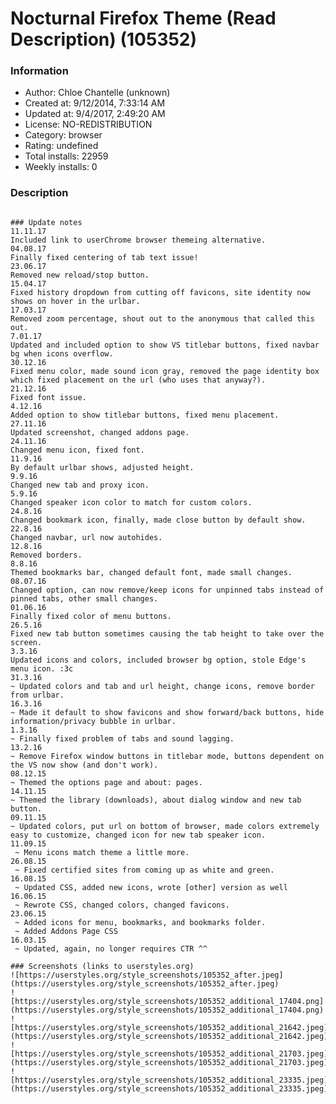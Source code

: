 # Nocturnal Firefox Theme (Read Description) (105352)

### Information
- Author: Chloe Chantelle (unknown)
- Created at: 9/12/2014, 7:33:14 AM
- Updated at: 9/4/2017, 2:49:20 AM
- License: NO-REDISTRIBUTION
- Category: browser
- Rating: undefined
- Total installs: 22959
- Weekly installs: 0


### Description
~~~ Stylish/Stylus no longer applies browser themes on the latest update, use <a href="https://pastebin.com/UwAHd0zm" target="_blank">>this code<</a> and follow the instructions. ~~~ On an older update? Check out the options in the Advanced Style Settings on this page, install <a href="http://www.fontsquirrel.com/fonts/open-sans">>Open Sans font<</a> and go to Customize and check/uncheck show titlebar if it glitches out. ~~~ To autohide the urlbar add a */ to the end of line 197. ~~~ Used w/ my <a href="http://fav.me/d9mkk8q">>Nocturnal Visual Style<</a>.

### Update notes
11.11.17
Included link to userChrome browser themeing alternative.
04.08.17
Finally fixed centering of tab text issue!
23.06.17
Removed new reload/stop button.
15.04.17
Fixed history dropdown from cutting off favicons, site identity now shows on hover in the urlbar.
17.03.17
Removed zoom percentage, shout out to the anonymous that called this out.
7.01.17
Updated and included option to show VS titlebar buttons, fixed navbar bg when icons overflow.
30.12.16
Fixed menu color, made sound icon gray, removed the page identity box which fixed placement on the url (who uses that anyway?).
21.12.16
Fixed font issue.
4.12.16
Added option to show titlebar buttons, fixed menu placement.
27.11.16
Updated screenshot, changed addons page.
24.11.16
Changed menu icon, fixed font.
11.9.16
By default urlbar shows, adjusted height.
9.9.16
Changed new tab and proxy icon.
5.9.16
Changed speaker icon color to match for custom colors.
24.8.16
Changed bookmark icon, finally, made close button by default show.
22.8.16
Changed navbar, url now autohides.
12.8.16
Removed borders.
8.8.16
Themed bookmarks bar, changed default font, made small changes.
08.07.16
Changed option, can now remove/keep icons for unpinned tabs instead of pinned tabs, other small changes.
01.06.16
Finally fixed color of menu buttons.
26.5.16
Fixed new tab button sometimes causing the tab height to take over the screen.
3.3.16
Updated icons and colors, included browser bg option, stole Edge's menu icon. :3c
31.3.16
~ Updated colors and tab and url height, change icons, remove border from urlbar.
16.3.16
~ Made it default to show favicons and show forward/back buttons, hide information/privacy bubble in urlbar.
1.3.16
~ Finally fixed problem of tabs and sound lagging.
13.2.16
~ Remove Firefox window buttons in titlebar mode, buttons dependent on the VS now show (and don't work).
08.12.15
~ Themed the options page and about: pages.
14.11.15
~ Themed the library (downloads), about dialog window and new tab button.
09.11.15
~ Updated colors, put url on bottom of browser, made colors extremely easy to customize, changed icon for new tab speaker icon.
11.09.15
 ~ Menu icons match theme a little more.
26.08.15
 ~ Fixed certified sites from coming up as white and green.
16.08.15
 ~ Updated CSS, added new icons, wrote [other] version as well
16.06.15
 ~ Rewrote CSS, changed colors, changed favicons.
23.06.15
 ~ Added icons for menu, bookmarks, and bookmarks folder.
 ~ Added Addons Page CSS
16.03.15
 ~ Updated, again, no longer requires CTR ^^

### Screenshots (links to userstyles.org)
![https://userstyles.org/style_screenshots/105352_after.jpeg](https://userstyles.org/style_screenshots/105352_after.jpeg)
![https://userstyles.org/style_screenshots/105352_additional_17404.png](https://userstyles.org/style_screenshots/105352_additional_17404.png)
![https://userstyles.org/style_screenshots/105352_additional_21642.jpeg](https://userstyles.org/style_screenshots/105352_additional_21642.jpeg)
![https://userstyles.org/style_screenshots/105352_additional_21703.jpeg](https://userstyles.org/style_screenshots/105352_additional_21703.jpeg)
![https://userstyles.org/style_screenshots/105352_additional_23335.jpeg](https://userstyles.org/style_screenshots/105352_additional_23335.jpeg)

